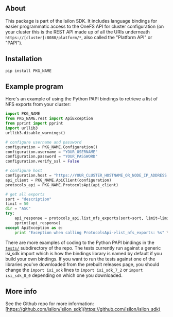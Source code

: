 ## About
This package is part of the Isilon SDK.  It includes language bindings for easier programmatic access to the OneFS API for cluster configuration (on your cluster this is the REST API made up of all the URIs underneath `https://[cluster]:8080/platform/*`, also called the "Platform API" or "PAPI").

## Installation

`pip install PKG_NAME`


## Example program

Here's an example of using the Python PAPI bindings to retrieve a list of NFS exports from your cluster:

```python
import PKG_NAME
from PKG_NAME.rest import ApiException
from pprint import pprint
import urllib3
urllib3.disable_warnings()

# configure username and password
configuration = PKG_NAME.Configuration()
configuration.username = "YOUR_USERNAME"
configuration.password = "YOUR_PASSWORD"
configuration.verify_ssl = False

# configure host
configuration.host = "https://YOUR_CLUSTER_HOSTNAME_OR_NODE_IP_ADDRESS:8080"
api_client = PKG_NAME.ApiClient(configuration)
protocols_api = PKG_NAME.ProtocolsApi(api_client)

# get all exports
sort = "description"
limit = 50
dir = "ASC"
try:
    api_response = protocols_api.list_nfs_exports(sort=sort, limit=limit, dir=dir)
    pprint(api_response)
except ApiException as e:
    print "Exception when calling ProtocolsApi->list_nfs_exports: %s" % e
```

There are more examples of coding to the Python PAPI bindings in the [`tests/`](https://github.com/Isilon/isilon_sdk/tree/master/tests) subdirectory of the repo.  The tests currently run against a generic isi_sdk import which is how the bindings library is named by default if you build your own bindings.  If you want to run the tests against one of the libraries you've downloaded from the prebuilt releases page, you should change the `import isi_sdk` lines to `import isi_sdk_7_2` or `import isi_sdk_8_0` depending on which one you downloaded.

## More info
See the Github repo for more information:
[https://github.com/isilon/isilon_sdk](https://github.com/isilon/isilon_sdk)
